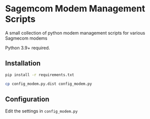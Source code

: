 # Sagemcom Modem Management Scripts

A small collection of python modem management scripts for various Sagmecom modems

Python 3.9+ required.

## Installation

```bash
pip install -r requirements.txt

cp config_modem.py.dist config_modem.py
```

## Configuration

Edit the settings in `config_modem.py`

